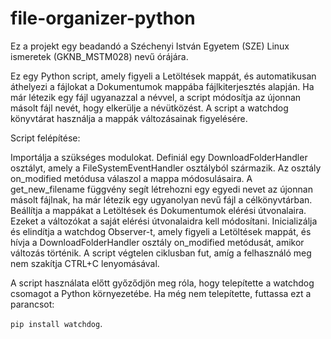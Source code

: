 # file-organizer-python
Ez a projekt egy beadandó a Széchenyi István Egyetem (SZE) Linux ismeretek (GKNB_MSTM028) nevű órájára.

Ez egy Python script, amely figyeli a Letöltések mappát, és automatikusan áthelyezi a fájlokat a Dokumentumok mappába fájlkiterjesztés alapján. Ha már létezik egy fájl ugyanazzal a névvel, a script módosítja az újonnan másolt fájl nevét, hogy elkerülje a névütközést. A script a watchdog könyvtárat használja a mappák változásainak figyelésére.

Script felépítése:

Importálja a szükséges modulokat.
Definiál egy DownloadFolderHandler osztályt, amely a FileSystemEventHandler osztályból származik. Az osztály on_modified metódusa válaszol a mappa módosulásaira.
A get_new_filename függvény segít létrehozni egy egyedi nevet az újonnan másolt fájlnak, ha már létezik egy ugyanolyan nevű fájl a célkönyvtárban.
Beállítja a mappákat a Letöltések és Dokumentumok elérési útvonalaira. Ezeket a változókat a saját elérési útvonalaidra kell módosítani.
Inicializálja és elindítja a watchdog Observer-t, amely figyeli a Letöltések mappát, és hívja a DownloadFolderHandler osztály on_modified metódusát, amikor változás történik.
A script végtelen ciklusban fut, amíg a felhasználó meg nem szakítja CTRL+C lenyomásával.

A script használata előtt győződjön meg róla, hogy telepítette a watchdog csomagot a Python környezetébe. Ha még nem telepítette, futtassa ezt a parancsot:

 `pip install watchdog`.
